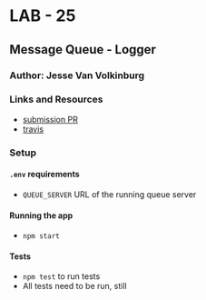 # LAB - 25

## Message Queue - Logger

### Author: Jesse Van Volkinburg

### Links and Resources
* [submission PR](https://github.com/401-advanced-javascript-jv/19-logger/pull/1)
* [travis](https://travis-ci.com/401-advanced-javascript-jv/19-logger)

### Setup
#### `.env` requirements
- `QUEUE_SERVER` URL of the running queue server

#### Running the app
* `npm start`
  
#### Tests
* `npm test` to run tests
* All tests need to be run, still

